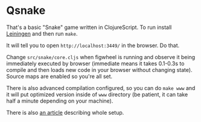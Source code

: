 # Qsnake

That's a basic "Snake" game written in ClojureScript. To run install
[Leiningen](http://leiningen.org/#install) and then run `make`.

It will tell you to open `http://localhost:3449/` in the browser. Do that.

Change `src/snake/core.cljs` when figwheel is running and observe it being
immediately executed by browser (immediate means it takes 0.1-0.3s to compile
and then loads new code in your browser without changing state). Source maps are
enabled so you're all set.

There is also advanced compilation configured, so you can do `make www` and it
will put optimized version inside of `www` directory (be patient, it can take
half a minute depending on your machine).

There is also [an article](http://solovyov.net/en/2014/cljs-start/) describing
whole setup.
